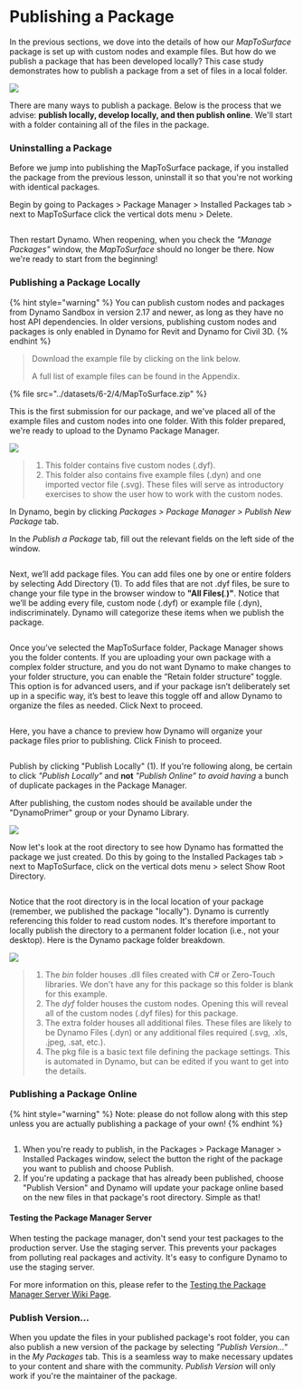 # Publishing a Package

In the previous sections, we dove into the details of how our _MapToSurface_ package is set up with custom nodes and example files. But how do we publish a package that has been developed locally? This case study demonstrates how to publish a package from a set of files in a local folder.

![](<../images/6-2/3/develop package - custom nodes 01 (1) (1).jpg>)

There are many ways to publish a package. Below is the process that we advise: **publish locally, develop locally, and then publish online**. We'll start with a folder containing all of the files in the package.

### Uninstalling a Package

Before we jump into publishing the MapToSurface package, if you installed the package from the previous lesson, uninstall it so that you're not working with identical packages.

Begin by going to Packages > Package Manager > Installed Packages tab > next to MapToSurface click the vertical dots menu > Delete.

<figure><img src="../../.gitbook/assets/delete-map-to-surface.png" alt=""><figcaption></figcaption></figure>

Then restart Dynamo. When reopening, when you check the _"Manage Packages"_ window, the _MapToSurface_ should no longer be there. Now we're ready to start from the beginning!

### Publishing a Package Locally

{% hint style="warning" %}
You can publish custom nodes and packages from Dynamo Sandbox in version 2.17 and newer, as long as they have no host API dependencies. In older versions, publishing custom nodes and packages is only enabled in Dynamo for Revit and Dynamo for Civil 3D.&#x20;
{% endhint %}

> Download the example file by clicking on the link below.
>
> A full list of example files can be found in the Appendix.

{% file src="../datasets/6-2/4/MapToSurface.zip" %}

This is the first submission for our package, and we've placed all of the example files and custom nodes into one folder. With this folder prepared, we're ready to upload to the Dynamo Package Manager.

![](../images/6-2/4/publishapackage-publishlocally01.jpg)

> 1. This folder contains five custom nodes (.dyf).
> 2. This folder also contains five example files (.dyn) and one imported vector file (.svg). These files will serve as introductory exercises to show the user how to work with the custom nodes.

In Dynamo, begin by clicking _Packages > Package Manager > Publish New Package_ tab.

In the _Publish a Package_ tab, fill out the relevant fields on the left side of the window.

<figure><img src="../../.gitbook/assets/package-details.png" alt=""><figcaption></figcaption></figure>

Next, we’ll add package files. You can add files one by one or entire folders by selecting Add Directory (1). To add files that are not .dyf files, be sure to change your file type in the browser window to **"All Files(**_._**)"**. Notice that we’ll be adding every file, custom node (.dyf) or example file (.dyn), indiscriminately. Dynamo will categorize these items when we publish the package.

<figure><img src="../../.gitbook/assets/map-to-surface-contents.png" alt=""><figcaption></figcaption></figure>

Once you’ve selected the MapToSurface folder, Package Manager shows you the folder contents. If you are uploading your own package with a complex folder structure, and you do not want Dynamo to make changes to your folder structure, you can enable the “Retain folder structure” toggle. This option is for advanced users, and if your package isn’t deliberately set up in a specific way, it’s best to leave this toggle off and allow Dynamo to organize the files as needed. Click Next to proceed.

<figure><img src="../../.gitbook/assets/map-to-surface-contents-preview.png" alt=""><figcaption></figcaption></figure>

Here, you have a chance to preview how Dynamo will organize your package files prior to publishing. Click Finish to proceed.

<figure><img src="../../.gitbook/assets/publish-locally.png" alt=""><figcaption></figcaption></figure>

Publish by clicking "Publish Locally" (1). If you're following along, be certain to click _"Publish Locally"_ and **not** _"Publish Online” to avoid having_ a bunch of duplicate packages in the Package Manager.

After publishing, the custom nodes should be available under the "DynamoPrimer" group or your Dynamo Library.

![](<../images/6-2/3/develop package - install package 02 (1) (1).jpg>)

Now let's look at the root directory to see how Dynamo has formatted the package we just created. Do this by going to the Installed Packages tab > next to MapToSurface, click on the vertical dots menu > select Show Root Directory.

<figure><img src="../../.gitbook/assets/show-root-directory.png" alt=""><figcaption></figcaption></figure>

Notice that the root directory is in the local location of your package (remember, we published the package "locally"). Dynamo is currently referencing this folder to read custom nodes. It's therefore important to locally publish the directory to a permanent folder location (i.e., not your desktop). Here is the Dynamo package folder breakdown.

![](../images/6-2/4/publishapackage-publishlocally06.jpg)

> 1. The _bin_ folder houses .dll files created with C# or Zero-Touch libraries. We don't have any for this package so this folder is blank for this example.
> 2. The _dyf_ folder houses the custom nodes. Opening this will reveal all of the custom nodes (.dyf files) for this package.
> 3. The extra folder houses all additional files. These files are likely to be Dynamo Files (.dyn) or any additional files required (.svg, .xls, .jpeg, .sat, etc.).
> 4. The pkg file is a basic text file defining the package settings. This is automated in Dynamo, but can be edited if you want to get into the details.

### Publishing a Package Online

{% hint style="warning" %}
Note: please do not follow along with this step unless you are actually publishing a package of your own!
{% endhint %}

<figure><img src="../../.gitbook/assets/publish-version.png" alt=""><figcaption></figcaption></figure>

1. When you're ready to publish, in the Packages > Package Manager > Installed Packages window, select the button the right of the package you want to publish and choose Publish.
2. If you're updating a package that has already been published, choose "Publish Version" and Dynamo will update your package online based on the new files in that package's root directory. Simple as that!

#### Testing the Package Manager Server
When testing the package manager, don't send your test packages to the production server. Use the staging server. This prevents your packages from polluting real packages and activity. It's easy to configure Dynamo to use the staging server. 

For more information on this, please refer to the [Testing the Package Manager Server Wiki Page](https://github.com/DynamoDS/Dynamo/wiki/Testing-the-Package-Manager-Server).

### Publish Version...

When you update the files in your published package's root folder, you can also publish a new version of the package by selecting _"Publish Version..."_ in the _My Packages_ tab. This is a seamless way to make necessary updates to your content and share with the community. _Publish Version_ will only work if you're the maintainer of the package.
